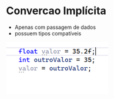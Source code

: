 # Convercao Implícita
- Apenas com passagem de dados
- possuem tipos compatíveis

![](https://github.com/angelafrocha/CursoBalta/blob/master/Fundamentos/Linguagem/TiposPrimitivos/imagens/convers%C3%A3o%20Impl%C3%ADcita.png?raw=true)

  
